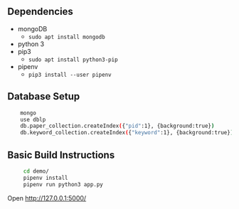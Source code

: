 ## Dependencies
* mongoDB
  * `sudo apt install mongodb`
* python 3
* pip3
  * `sudo apt install python3-pip`
* pipenv
  * `pip3 install --user pipenv`

## Database Setup
```bash
    mongo
    use dblp
    db.paper_collection.createIndex({"pid":1}, {background:true})
    db.keyword_collection.createIndex({"keyword":1}, {background:true})
```
## Basic Build Instructions

 ```bash 
      cd demo/
      pipenv install
      pipenv run python3 app.py
  ```
Open http://127.0.0.1:5000/

